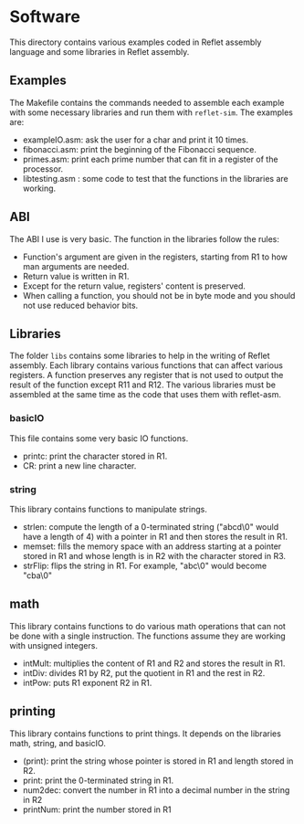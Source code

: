 # Software
This directory contains various examples coded in Reflet assembly language and some libraries in Reflet assembly.

## Examples
The Makefile contains the commands needed to assemble each example with some necessary libraries and run them with `reflet-sim`. The examples are:
* exampleIO.asm: ask the user for a char and print it 10 times.
* fibonacci.asm: print the beginning of the Fibonacci sequence.
* primes.asm: print each prime number that can fit in a register of the processor.
* libtesting.asm : some code to test that the functions in the libraries are working.

## ABI
The ABI I use is very basic. The function in the libraries follow the rules:
* Function's argument are given in the registers, starting from R1 to how man arguments are needed.
* Return value is written in R1.
* Except for the return value, registers' content is preserved.
* When calling a function, you should not be in byte mode and you should not use reduced behavior bits.

## Libraries
The folder `libs` contains some libraries to help in the writing of Reflet assembly. Each library contains various functions that can affect various registers. A function preserves any register that is not used to output the result of the function except R11 and R12. The various libraries must be assembled at the same time as the code that uses them with reflet-asm.

### basicIO 
This file contains some very basic IO functions.

* printc: print the character stored in R1.
* CR: print a new line character.

### string
This library contains functions to manipulate strings.

* strlen: compute the length of a 0-terminated string ("abcd\0" would have a length of 4) with a pointer in R1 and then stores the result in R1.
* memset: fills the memory space with an address starting at a pointer stored in R1 and whose length is in R2 with the character stored in R3.
* strFlip: flips the string in R1. For example, "abc\0" would become "cba\0"

## math
This library contains functions to do various math operations that can not be done with a single instruction. The functions assume they are working with unsigned integers.

* intMult: multiplies the content of R1 and R2 and stores the result in R1.
* intDiv: divides R1 by R2, put the quotient in R1 and the rest in R2.
* intPow: puts R1 exponent R2 in R1.

## printing 
This library contains functions to print things. It depends on the libraries math, string, and basicIO.

* (print): print the string whose pointer is stored in R1 and length stored in R2.
* print: print the 0-terminated string in R1.
* num2dec: convert the number in R1 into a decimal number in the string in R2
* printNum: print the number stored in R1

